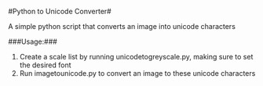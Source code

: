 #Python to Unicode Converter#

A simple python script that converts an image into unicode characters

###Usage:###
1. Create a scale list by running unicodetogreyscale.py, making sure to set the desired font
2. Run imagetounicode.py to convert an image to these unicode characters